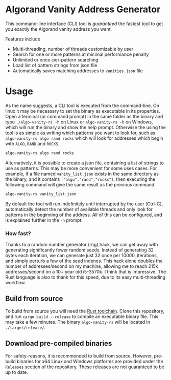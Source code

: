 # Algorand Vanity Address Generator

This command-line interface (CLI) tool is *guaranteed* the fastest tool to get you exactly the Algorand vanity address you want.

Features include
- Multi-threading, number of threads customizable by user
- Search for one or more patterns at minimal performance penalty
- Unlimited or once-per-pattern searching
- Load list of pattern strings from json file
- Automatically saves matching addresses to `vanities.json` file

# Usage
As the name suggests, a CLI tool is executed from the command-line. On linux it may be necessary to set the binary as executable in its properties. Open a terminal (or command prompt) in the same folder as the binary and type `./algo-vanity-rs -h` on Linux or `algo-vanity-rs -h` on Windows, which will run the binary and show the help prompt. Otherwise the using the tool is as simple as writing which patterns you want to look for, such as `algo-vanity-rs algo rand rocks` which will look for addresses which begin with `ALGO`, `RAND` and `ROCKS`.

```bash
algo-vanity-rs algo rand rocks
```

Alternatively, it is possible to create a json file, containing a list of strings to use as patterns. This may be more convenient for some uses cases. For example, if a file named `vanity_list.json` exists in the same directory as the binary, and it contains `["algo","rand","rocks"]`, then executing the following command will give the same result as the previous command.
```bash
algo-vanity-rs vanity_list.json
```

By default the tool will run indefinitely until interrupted by the user (Ctrl-C), automatically detect the number of available threads and only look for patterns in the beginning of the address. All of this can be configured, and is explained further in the `-h` prompt.

### How fast?
Thanks to a random number generator (rng) hack, we can get away with generating significantly fewer random seeds. Instead of generating 32 bytes each iteration, we can generate just 32 once per 10000, iterations, and simply perturb a few of the seed indenes. This hack alone doubles the number of addresses/second on my machine, allowing me to reach 215k addresses/second on a 10+ year old i5-3570k. I think that is impressive. The Rust language is also to thank for this speed, due to its easy multi-threading workflow.

## Build from source

To build from source you will need the [Rust toolchain](https://rustup.rs/). Clone this repository, and run `cargo build --release` to compile an executable binary file. This may take a few minutes. The binary `algo-vanity-rs` will be located in `./target/release/`.

## Download pre-compiled binaries
For safety-reasons, it is recommended to build from source. However, pre-build binaries for x64 Linux and Windows platforms are provided under the `Releases` section of the repository. These releases are not guaranteed to be up to date.
